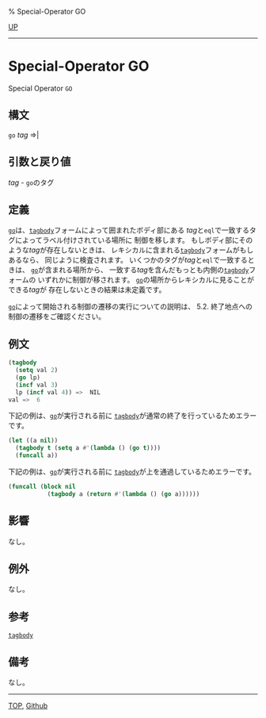 % Special-Operator GO

[UP](5.3.html)  

---

# Special-Operator GO


Special Operator `GO`


## 構文

`go` *tag* =>|

## 引数と戻り値

*tag* - `go`のタグ


## 定義

[`go`](5.3.go.html)は、[`tagbody`](5.3.tagbody.html)フォームによって囲まれたボディ部にある
*tag*と`eql`で一致するタグによってラベル付けされている場所に
制御を移します。
もしボディ部にそのような*tag*が存在しないときは、
レキシカルに含まれる[`tagbody`](5.3.tagbody.html)フォームがもしあるなら、
同じように検査されます。
いくつかのタグが*tag*と`eql`で一致するときは、
[`go`](5.3.go.html)が含まれる場所から、
一致する*tag*を含んだもっとも内側の[`tagbody`](5.3.tagbody.html)フォームの
いずれかに制御が移されます。
[`go`](5.3.go.html)の場所からレキシカルに見ることができる*tag*が
存在しないときの結果は未定義です。

[`go`](5.3.go.html)によって開始される制御の遷移の実行についての説明は、
5.2. 終了地点への制御の遷移をご確認ください。


## 例文

```lisp
(tagbody
  (setq val 2)
  (go lp)
  (incf val 3)
  lp (incf val 4)) =>  NIL
val =>  6 
```

下記の例は、[`go`](5.3.go.html)が実行される前に
[`tagbody`](5.3.tagbody.html)が通常の終了を行っているためエラーです。

```lisp
(let ((a nil)) 
  (tagbody t (setq a #'(lambda () (go t))))
  (funcall a))
```

下記の例は、[`go`](5.3.go.html)が実行される前に
[`tagbody`](5.3.tagbody.html)が上を通過しているためエラーです。

```lisp
(funcall (block nil
           (tagbody a (return #'(lambda () (go a))))))
```


## 影響

なし。


## 例外

なし。


## 参考

[`tagbody`](5.3.tagbody.html)


## 備考

なし。


---
[TOP](index.html),  [Github](https://github.com/nptcl/npt-japanese)

